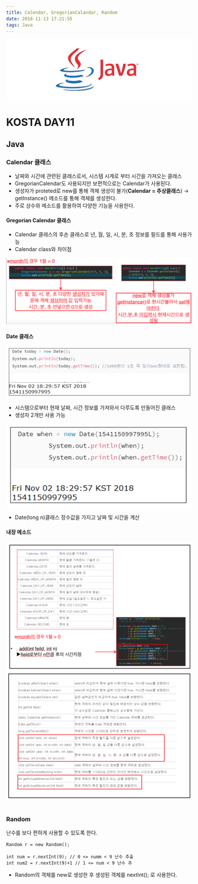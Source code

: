 ```yaml
---
title: Calendar, GregorianCalandar, Random
date: 2018-11-13 17:21:55
tags: Java
---
```

![Java](images/javaimage.png)
# KOSTA DAY11
## Java

### Calendar 클래스
- 날짜와 시간에 관련된 클래스로서, 시스템 시계로 부터 시간을 가져오는 클래스
- GregorianCalendar도 사용되지만 보편적으로는 Calendar가 사용된다.
- 생성자가 proteted로 new를 통해 객체 생성이 불가(**Calendar = 추상클래스**) → getInstance() 메소드를 통해 객체를 생성한다. 
- 주로 상수와 메소드를 활용하여 다양한 기능을 사용한다.

#### Gregorian Calendar 클래스
- Calendar 클래스의 후손 클래스로 년, 월, 일, 시, 분, 초 정보를 필드를 통해 사용가능
- Calendar class와 차이점

![Java](images/java/java11-01.png)

#### Date 클래스
![Java](images/java/java11-02.png)
- 시스템으로부터 현재 날짜, 시간 정보를 가져와서 다루도록 만들어진 클래스 
- 생성자 2개만 사용 가능

![Java](images/java/java11-03.png)
- Date(long n)클래스 정수값을 가지고 날짜 및 시간을 계산

#### 내장 메소드
![Java](images/java/java11-04.png)
![Java](images/java/java11-05.png)
<br><br>

### Random
난수를 보다 편하게 사용할 수 있도록 한다.
```
Random r = new Random();

int num = r.nextInt(9); // 0 <= numm < 9 난수 추출
int num2 = r.nextInt(9)+1 // 1 <= num < 9 난수 추
```
- Random의 객체를 new로 생성한 후 생성된 객체를 nextInt(); 로 사용한다.
<br><br>




